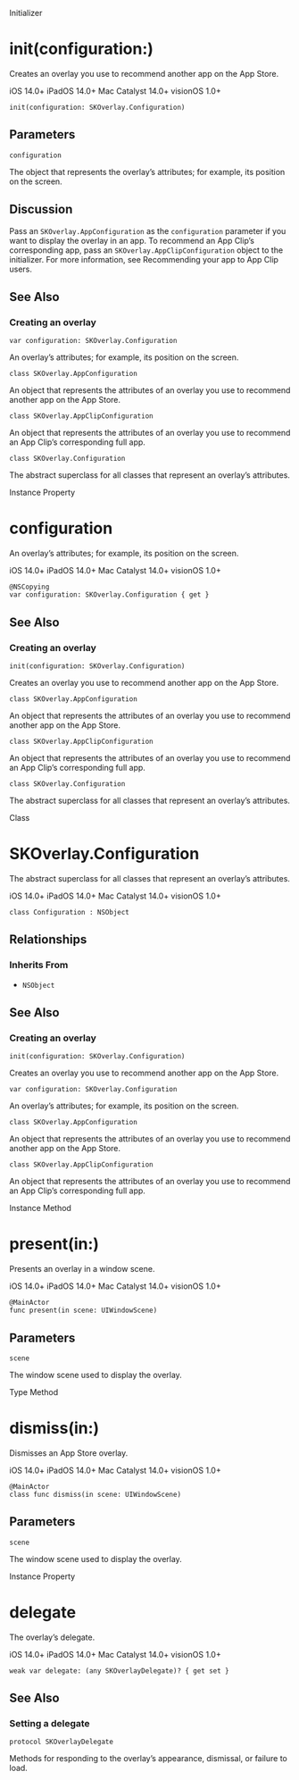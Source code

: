 Initializer

# init(configuration:)

Creates an overlay you use to recommend another app on the App Store.

iOS 14.0+  iPadOS 14.0+  Mac Catalyst 14.0+  visionOS 1.0+

    
    
    init(configuration: SKOverlay.Configuration)

##  Parameters

`configuration`

    

The object that represents the overlay’s attributes; for example, its position
on the screen.

## Discussion

Pass an `SKOverlay.AppConfiguration` as the `configuration` parameter if you
want to display the overlay in an app. To recommend an App Clip’s
corresponding app, pass an `SKOverlay.AppClipConfiguration` object to the
initializer. For more information, see Recommending your app to App Clip
users.

## See Also

### Creating an overlay

`var configuration: SKOverlay.Configuration`

An overlay’s attributes; for example, its position on the screen.

`class SKOverlay.AppConfiguration`

An object that represents the attributes of an overlay you use to recommend
another app on the App Store.

`class SKOverlay.AppClipConfiguration`

An object that represents the attributes of an overlay you use to recommend an
App Clip’s corresponding full app.

`class SKOverlay.Configuration`

The abstract superclass for all classes that represent an overlay’s
attributes.

Instance Property

# configuration

An overlay’s attributes; for example, its position on the screen.

iOS 14.0+  iPadOS 14.0+  Mac Catalyst 14.0+  visionOS 1.0+

    
    
    @NSCopying
    var configuration: SKOverlay.Configuration { get }

## See Also

### Creating an overlay

`init(configuration: SKOverlay.Configuration)`

Creates an overlay you use to recommend another app on the App Store.

`class SKOverlay.AppConfiguration`

An object that represents the attributes of an overlay you use to recommend
another app on the App Store.

`class SKOverlay.AppClipConfiguration`

An object that represents the attributes of an overlay you use to recommend an
App Clip’s corresponding full app.

`class SKOverlay.Configuration`

The abstract superclass for all classes that represent an overlay’s
attributes.

Class

# SKOverlay.Configuration

The abstract superclass for all classes that represent an overlay’s
attributes.

iOS 14.0+  iPadOS 14.0+  Mac Catalyst 14.0+  visionOS 1.0+

    
    
    class Configuration : NSObject

## Relationships

### Inherits From

  * `NSObject`

## See Also

### Creating an overlay

`init(configuration: SKOverlay.Configuration)`

Creates an overlay you use to recommend another app on the App Store.

`var configuration: SKOverlay.Configuration`

An overlay’s attributes; for example, its position on the screen.

`class SKOverlay.AppConfiguration`

An object that represents the attributes of an overlay you use to recommend
another app on the App Store.

`class SKOverlay.AppClipConfiguration`

An object that represents the attributes of an overlay you use to recommend an
App Clip’s corresponding full app.

Instance Method

# present(in:)

Presents an overlay in a window scene.

iOS 14.0+  iPadOS 14.0+  Mac Catalyst 14.0+  visionOS 1.0+

    
    
    @MainActor
    func present(in scene: UIWindowScene)

##  Parameters

`scene`

    

The window scene used to display the overlay.

Type Method

# dismiss(in:)

Dismisses an App Store overlay.

iOS 14.0+  iPadOS 14.0+  Mac Catalyst 14.0+  visionOS 1.0+

    
    
    @MainActor
    class func dismiss(in scene: UIWindowScene)

##  Parameters

`scene`

    

The window scene used to display the overlay.

Instance Property

# delegate

The overlay’s delegate.

iOS 14.0+  iPadOS 14.0+  Mac Catalyst 14.0+  visionOS 1.0+

    
    
    weak var delegate: (any SKOverlayDelegate)? { get set }

## See Also

### Setting a delegate

`protocol SKOverlayDelegate`

Methods for responding to the overlay’s appearance, dismissal, or failure to
load.

